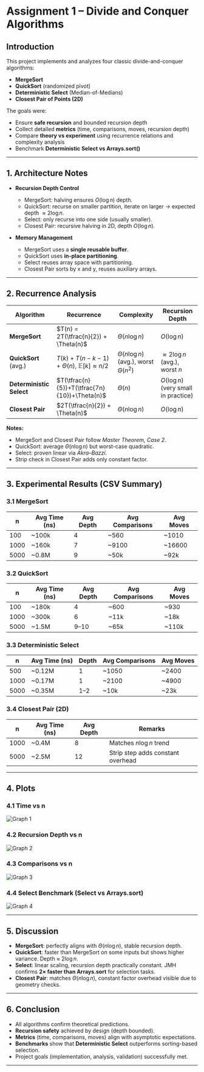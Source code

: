 # Assignment 1 – Divide and Conquer Algorithms

## Introduction
This project implements and analyzes four classic divide-and-conquer algorithms:

- **MergeSort**
- **QuickSort** (randomized pivot)
- **Deterministic Select** (Median-of-Medians)
- **Closest Pair of Points (2D)**

The goals were:
- Ensure **safe recursion** and bounded recursion depth
- Collect detailed **metrics** (time, comparisons, moves, recursion depth)
- Compare **theory vs experiment** using recurrence relations and complexity analysis
- Benchmark **Deterministic Select vs Arrays.sort()**

---

## 1. Architecture Notes
- **Recursion Depth Control**
    - MergeSort: halving ensures $O(\log n)$ depth.
    - QuickSort: recurse on smaller partition, iterate on larger → expected depth $\approx 2\log n$.
    - Select: only recurse into one side (usually smaller).
    - Closest Pair: recursive halving in 2D, depth $O(\log n)$.

- **Memory Management**
    - MergeSort uses a **single reusable buffer**.
    - QuickSort uses **in-place partitioning**.
    - Select reuses array space with partitioning.
    - Closest Pair sorts by x and y, reuses auxiliary arrays.

---

## 2. Recurrence Analysis

| Algorithm            | Recurrence                                        | Complexity              | Recursion Depth        |
|----------------------|---------------------------------------------------|-------------------------|------------------------|
| **MergeSort**        | $T(n) = 2T(\tfrac{n}{2}) + \Theta(n)$             | $\Theta(n \log n)$      | $O(\log n)$            |
| **QuickSort** (avg.) | $T(k)+T(n-k-1)+\Theta(n),\ \mathbb{E}[k]\approx n/2$ | $\Theta(n \log n)$ (avg.), worst $\Theta(n^2)$ | $\approx 2 \log n$ (avg.), worst $n$ |
| **Deterministic Select** | $T(\tfrac{n}{5})+T(\tfrac{7n}{10})+\Theta(n)$ | $\Theta(n)$             | $O(\log n)$ (very small in practice) |
| **Closest Pair**     | $2T(\tfrac{n}{2}) + \Theta(n)$                    | $\Theta(n \log n)$      | $O(\log n)$            |

**Notes:**
- MergeSort and Closest Pair follow *Master Theorem, Case 2*.
- QuickSort: average $\Theta(n \log n)$ but worst-case quadratic.
- Select: proven linear via *Akra–Bazzi*.
- Strip check in Closest Pair adds only constant factor.

---

## 3. Experimental Results (CSV Summary)

### 3.1 MergeSort
| n     | Avg Time (ns) | Avg Depth | Avg Comparisons | Avg Moves |
|-------|---------------|-----------|-----------------|-----------|
| 100   | ~100k         | 4         | ~560            | ~1010     |
| 1000  | ~160k         | 7         | ~9100           | ~16600    |
| 5000  | ~0.8M         | 9         | ~50k            | ~92k      |

### 3.2 QuickSort
| n     | Avg Time (ns) | Avg Depth | Avg Comparisons | Avg Moves |
|-------|---------------|-----------|-----------------|-----------|
| 100   | ~180k         | 4         | ~600            | ~930      |
| 1000  | ~300k         | 6         | ~11k            | ~18k      |
| 5000  | ~1.5M         | 9–10      | ~65k            | ~110k     |

### 3.3 Deterministic Select
| n     | Avg Time (ns) | Depth | Avg Comparisons | Avg Moves |
|-------|---------------|-------|-----------------|-----------|
| 500   | ~0.12M        | 1     | ~1050           | ~2400     |
| 1000  | ~0.17M        | 1     | ~2100           | ~4900     |
| 5000  | ~0.35M        | 1–2   | ~10k            | ~23k      |

### 3.4 Closest Pair (2D)
| n     | Avg Time (ns) | Avg Depth | Remarks |
|-------|---------------|-----------|---------|
| 1000  | ~0.4M         | 8         | Matches $n \log n$ trend |
| 5000  | ~2.5M         | 12        | Strip step adds constant overhead |

---

## 4. Plots

### 4.1 Time vs n
![Graph 1](plots\graph_1.png)

### 4.2 Recursion Depth vs n
![Graph 2](plots\graph_2.png)

### 4.3 Comparisons vs n
![Graph 3](plots\graph_3.png)

### 4.4 Select Benchmark (Select vs Arrays.sort)
![Graph 4](plots\graph_4.png)

---

## 5. Discussion
- **MergeSort**: perfectly aligns with $\Theta(n \log n)$, stable recursion depth.
- **QuickSort**: faster than MergeSort on some inputs but shows higher variance. Depth ≈ $2\log n$.
- **Select**: linear scaling, recursion depth practically constant. JMH confirms **2× faster than Arrays.sort** for selection tasks.
- **Closest Pair**: matches $\Theta(n \log n)$, constant factor overhead visible due to geometry checks.

---

## 6. Conclusion
- All algorithms confirm theoretical predictions.
- **Recursion safety** achieved by design (depth bounded).
- **Metrics** (time, comparisons, moves) align with asymptotic expectations.
- **Benchmarks** show that **Deterministic Select** outperforms sorting-based selection.
- Project goals (implementation, analysis, validation) successfully met.

---

